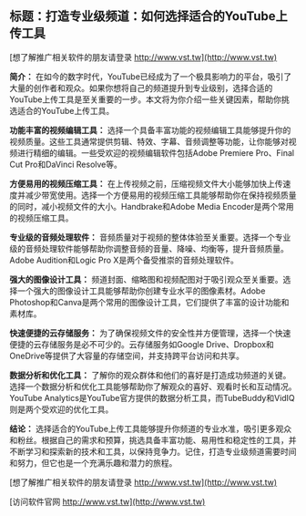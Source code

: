 ## **标题：打造专业级频道：如何选择适合的YouTube上传工具**

[想了解推广相关软件的朋友请登录 http://www.vst.tw](http://www.vst.tw)

**简介：**
在如今的数字时代，YouTube已经成为了一个极具影响力的平台，吸引了大量的创作者和观众。如果你想将自己的频道提升到专业级别，选择合适的YouTube上传工具是至关重要的一步。本文将为你介绍一些关键因素，帮助你挑选适合的YouTube上传工具。

**功能丰富的视频编辑工具：**
选择一个具备丰富功能的视频编辑工具能够提升你的视频质量。这些工具通常提供剪辑、特效、字幕、音频调整等功能，让你能够对视频进行精细的编辑。一些受欢迎的视频编辑软件包括Adobe Premiere Pro、Final Cut Pro和DaVinci Resolve等。

**方便易用的视频压缩工具：**
在上传视频之前，压缩视频文件大小能够加快上传速度并减少带宽使用。选择一个方便易用的视频压缩工具能够帮助你在保持视频质量的同时，减小视频文件的大小。Handbrake和Adobe Media Encoder是两个常用的视频压缩工具。

**专业级的音频处理软件：**
音频质量对于视频的整体体验至关重要。选择一个专业级的音频处理软件能够帮助你调整音频的音量、降噪、均衡等，提升音频质量。Adobe Audition和Logic Pro X是两个备受推崇的音频处理软件。

**强大的图像设计工具：**
频道封面、缩略图和视频配图对于吸引观众至关重要。选择一个强大的图像设计工具能够帮助你创建专业水平的图像素材。Adobe Photoshop和Canva是两个常用的图像设计工具，它们提供了丰富的设计功能和素材库。

**快速便捷的云存储服务：**
为了确保视频文件的安全性并方便管理，选择一个快速便捷的云存储服务是必不可少的。云存储服务如Google Drive、Dropbox和OneDrive等提供了大容量的存储空间，并支持跨平台访问和共享。

**数据分析和优化工具：**
了解你的观众群体和他们的喜好是打造成功频道的关键。选择一个数据分析和优化工具能够帮助你了解观众的喜好、观看时长和互动情况。YouTube Analytics是YouTube官方提供的数据分析工具，而TubeBuddy和VidIQ则是两个受欢迎的优化工具。

**结论：**
选择适合的YouTube上传工具能够提升你频道的专业水准，吸引更多观众和粉丝。根据自己的需求和预算，挑选具备丰富功能、易用性和稳定性的工具，并不断学习和探索新的技术和工具，以保持竞争力。记住，打造专业级频道需要时间和努力，但它也是一个充满乐趣和潜力的旅程。

[想了解推广相关软件的朋友请登录 http://www.vst.tw](http://www.vst.tw)


[访问软件官网 http://www.vst.tw](http://www.vst.tw)

